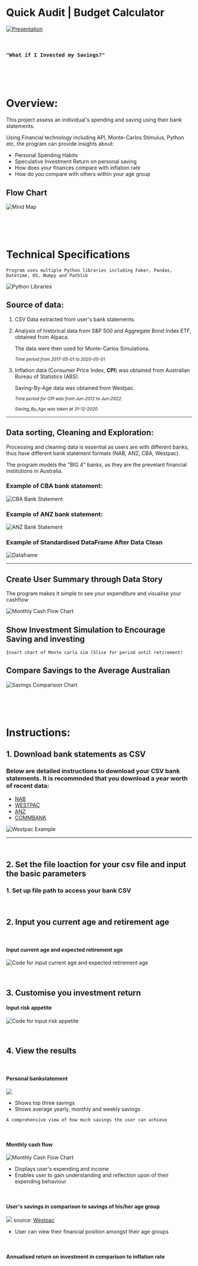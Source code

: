 # Quick Audit | Budget Calculator 


[![Presentation](Resources/Avengers%20Financial%20Presentation%20.gif)](https://www.canva.com/design/DAFI0GPv8Zc/yj4s6g1oZY8tkdylaFZh8A/view?utm_content=DAFI0GPv8Zc&utm_campaign=designshare&utm_medium=link2&utm_source=sharebutton)



<br>


### `"What if I Invested my Savings?"`

<br>


<br>


<br>


# Overview: 

This project assess an individual's spending and saving using their bank statements. 

Using Financial technology including API, Monte-Carlos Stimulus, Python etc, the program can provide insights about:

- Personal Spending Habits
- Speculative Investment Return on personal saving 
- How does your finances compare with inflation rate 
- How do you compare with others within your age group



## Flow Chart

![Mind Map](./Resources/Mindmap.drawio.png)


<br>

<br>

<br>




# Technical Specifications

`Program uses multiple Python libraries including Faker, Pandas, Datetime, OS, Numpy and Pathlib `

![Python Libraries](./Resources/libraries.PNG)

## Source of data: 

1. CSV Data extracted from user's bank statements. 

2. Analysis of historical data from S&P 500 and Aggregate Bond Index ETF,  obtained from Alpaca. 

    The data were then used for Monte-Carlos Simulations. 

    <sub>_Time period from 2017-05-01 to 2020-05-01_</sub>

3. Inflation data (Consumer Price Index, **CPI**) was obtained from Australian Bureau of Statistics (ABS). 

    Saving-By-Age data was obtained from Westpac. 

    <sub>_Time period for CPI was from Jun-2012 to Jun-2022._</sub>

    <sub>_Saving_By_Age was taken at 31-12-2020_</sub>



---


## Data sorting, Cleaning and Exploration: 

Processing and cleaning data is essential as users are with different banks, thus have different bank statement formats (NAB, ANZ, CBA, Westpac). 

The program models the "BIG 4" banks, as they are the prevelant financial institutions in Australia.

### Example of CBA bank statement: 
![CBA Bank Statement](./Resources/Example_CBA_statements.png)



### Example of ANZ bank statement: 
![ANZ Bank Statement](./Resources/Example_ANZ_statements.png)


### Example of Standardised DataFrame After Data Clean

![Dataframe](./Resources/bank_dataframe.png)



---


## Create User Summary through Data Story

The program makes it simple to see your expenditure and visualise your cashflow

![Monthly Cash Flow Chart](./Resources/monthly_cashflow_chart.png)


## Show Investment Simulation to Encourage Saving and investing

`Insert chart of Monte carlo sim (Slice for period until retirement)`

## Compare Savings to the Average Australian

![Savings Comparison Chart](./Resources/savings_comparison_chart.png)



<br>


<br>

<br>




# Instructions:

## 1. Download bank statements as CSV

### Below are detailed instructions to download your CSV bank statements. It is recommnded that you download a year worth of recent data:

- [NAB](https://www.nab.com.au/personal/customer-support/using-online-banking-tools-to-make-tax-time-easier)
- [WESTPAC](https://www.westpac.com.au/business-banking/online-banking/support-faqs/export-detailed-transaction-history/)
- [ANZ](https://help.anz.co.nz/app/answers/detail/a_id/767/~/exporting-transaction-history)
- [COMMBANK](https://www.commbank.com.au/business/online-business-services/commbiz/faqs/how-to-export-transactions.html)

![Westpac Example](Resources/Westpac_Example.gif)

---

<br> 

## 2. Set the file loaction for your csv file and input the basic parameters

 ### 1. Set up file path to access your bank CSV 


<br>


## 2. Input you current age and retirement age

<br>

#### Input current age and expected retirement age
![Code for input current age and expected retirement age](./Resources/Age_and_retirement_age_input.png) 

<br>





## 3. Customise you investment return 



#### Input risk appetite
![Code for input risk appetite](./Resources/risk_appetite_input.png)

<br>


## 4. View the results 

<br>

#### Personal bankstatement
![](./Resources/Personal_saving_results_from_bankstatement%20.png)

- Shows top three savings
- Shows average yearly, monthly and weekly savings

`A comprehensive view of how much savings the user can achieve` 

<br>

#### Monthly cash flow

![Monthly Cash Flow Chart](./Resources/monthly_cashflow_chart.png)

- Displays user's expending and income 
- Enables user to gain understanding and reflection upon of their expending behaviour 


<br>

#### User's savings in comparison to savings of his/her age group
![](./Resources/User_data_compare_to_saving_by_agegroup.png)
source: [Westpac](https://www.westpac.com.au/personal-banking/solutions/budgeting-and-savings/savings/savings-by-age/)

- User can view their financial position amongst their age groups 

<br>


#### Annualised return on investment in comparison to inflation rate 



